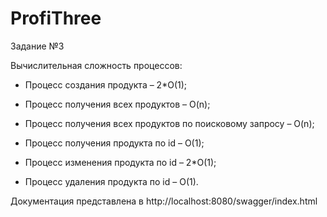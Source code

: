 # ProfiThree

Задание №3

Вычислительная сложность процессов:

- Процесс создания продукта – 2*O(1);

- Процесс получения всех продуктов – O(n);

- Процесс получения всех продуктов по поисковому запросу – O(n);

- Процесс получения продукта по id – O(1);

- Процесс изменения продукта по id – 2*O(1);

- Процесс удаления продукта по id – O(1).

Документация представлена в http://localhost:8080/swagger/index.html
